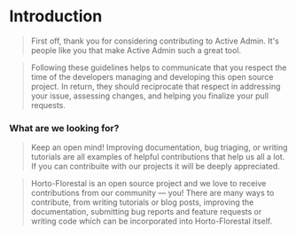 # Introduction

> First off, thank you for considering contributing to Active Admin. It's people like you that make Active Admin such a great tool.

> Following these guidelines helps to communicate that you respect the time of the developers managing and developing this open source project. In return, they should reciprocate that respect in addressing your issue, assessing changes, and helping you finalize your pull requests.

### What are we looking for?

> Keep an open mind! Improving documentation, bug triaging, or writing tutorials are all examples of helpful contributions that help us all a lot. If you can contribuite with our projects it will be deeply appreciated.

> Horto-Florestal is an open source project and we love to receive contributions from our community — you! There are many ways to contribute, from writing tutorials or blog posts, improving the documentation,
submitting bug reports and feature requests or writing code which can be incorporated into Horto-Florestal itself.
